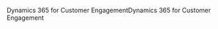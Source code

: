 <span data-ttu-id="e22f6-101">Dynamics 365 for Customer Engagement</span><span class="sxs-lookup"><span data-stu-id="e22f6-101">Dynamics 365 for Customer Engagement</span></span>
